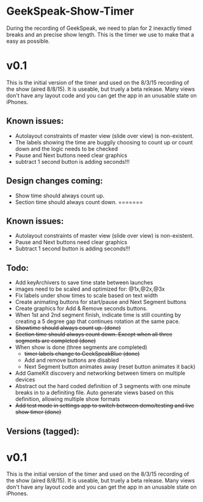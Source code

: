 # GeekSpeak-Show-Timer

During the recording of GeekSpeak, we need to plan for 2 inexactly timed breaks and an precise show length.  This is the timer we use to make that a easy as possible.

# v0.1
This is the initial version of the timer and used on the 8/3/15 recording of the show (aired 8/8/15).  It is useable, but truely a beta release.  Many views don't have any layout code and you can get the app in an unusable state on iPhones.

## Known issues:
- Autolayout constraints of master view (slide over view) is non-existent.
- The labels showing the time are buggily choosing to count up or count down and the logic needs to be checked
- Pause and Next buttons need clear graphics
- subtract 1 second button is adding seconds!!!

## Design changes coming:
- Show time should always count up.
- Section time should always count down.
=======

## Known issues:
- Autolayout constraints of master view (slide over view) is non-existent.
- Pause and Next buttons need clear graphics
- Subtract 1 second button is adding seconds!!!

## Todo:
- Add keyArchivers to save time state between launches
- images need to be scaled and optimized for: @1x,@2x,@3x
- Fix labels under show times to scale based on text width
- Create animating buttons for start/pause and Next Segment buttons
- Create graphics for Add & Remove seconds buttons.
- When 1st and 2nd segment finish, indicate time is still counting by creating a 5 degree gap that continues rotation at the same pace.
- ~~Showtime should always count up. (done)~~
- ~~Section time should always count down. Except when all three segments are completed (done)~~
- When show is done (three segments are completed)
	- ~~timer labels change to GeekSpeakBlue (done)~~
	- Add and remove buttons are disabled
	- Next Segment button animates away (reset button animates it back)
- Add GameKit discovery and networking between timers on multiple devices
- Abstract out the hard coded definition of 3 segments with one minute breaks in to a definiting file. Auto generate views based on this definition, allowing multiple show formats
- ~~Add test mode in settings app to switch between demo/testing and live show timer (done)~~

## Versions (tagged):
# v0.1
This is the initial version of the timer and used on the 8/3/15 recording of the show (aired 8/8/15).  It is useable, but truely a beta release.  Many views don't have any layout code and you can get the app in an unusable state on iPhones.
